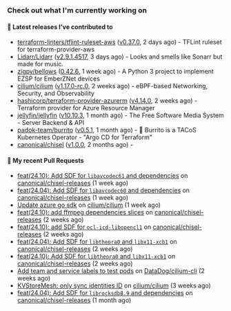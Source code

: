 ### Check out what I'm currently working on

#### 🔭 Latest releases I've contributed to

- [terraform-linters/tflint-ruleset-aws](https://github.com/terraform-linters/tflint-ruleset-aws) ([v0.37.0](https://github.com/terraform-linters/tflint-ruleset-aws/releases/tag/v0.37.0), 2 days ago) - TFLint ruleset for terraform-provider-aws
- [Lidarr/Lidarr](https://github.com/Lidarr/Lidarr) ([v2.9.1.4517](https://github.com/Lidarr/Lidarr/releases/tag/v2.9.1.4517), 3 days ago) - Looks and smells like Sonarr but made for music.
- [zigpy/bellows](https://github.com/zigpy/bellows) ([0.42.6](https://github.com/zigpy/bellows/releases/tag/0.42.6), 1 week ago) - A Python 3 project to implement EZSP for EmberZNet devices
- [cilium/cilium](https://github.com/cilium/cilium) ([v1.17.0-rc.0](https://github.com/cilium/cilium/releases/tag/v1.17.0-rc.0), 2 weeks ago) - eBPF-based Networking, Security, and Observability
- [hashicorp/terraform-provider-azurerm](https://github.com/hashicorp/terraform-provider-azurerm) ([v4.14.0](https://github.com/hashicorp/terraform-provider-azurerm/releases/tag/v4.14.0), 2 weeks ago) - Terraform provider for Azure Resource Manager
- [jellyfin/jellyfin](https://github.com/jellyfin/jellyfin) ([v10.10.3](https://github.com/jellyfin/jellyfin/releases/tag/v10.10.3), 1 month ago) - The Free Software Media System - Server Backend &amp; API
- [padok-team/burrito](https://github.com/padok-team/burrito) ([v0.5.1](https://github.com/padok-team/burrito/releases/tag/v0.5.1), 1 month ago) - 🌯 Burrito is a TACoS Kubernetes Operator - &#34;Argo CD for Terraform&#34;
- [canonical/chisel](https://github.com/canonical/chisel) ([v1.0.0](https://github.com/canonical/chisel/releases/tag/v1.0.0), 2 months ago) - 

#### 🔨 My recent Pull Requests

- [feat(24.10): Add SDF for `libavcodec61` and dependencies](https://github.com/canonical/chisel-releases/pull/442) on [canonical/chisel-releases](https://github.com/canonical/chisel-releases) (1 week ago)
- [feat(24.04): Add SDF for `libavcodec60` and dependencies](https://github.com/canonical/chisel-releases/pull/441) on [canonical/chisel-releases](https://github.com/canonical/chisel-releases) (1 week ago)
- [Update azure go sdk](https://github.com/cilium/cilium/pull/36751) on [cilium/cilium](https://github.com/cilium/cilium) (1 week ago)
- [feat(24.10): add ffmpeg dependencies slices](https://github.com/canonical/chisel-releases/pull/435) on [canonical/chisel-releases](https://github.com/canonical/chisel-releases) (2 weeks ago)
- [feat(24.10): add SDF for `ocl-icd-libopencl1`](https://github.com/canonical/chisel-releases/pull/434) on [canonical/chisel-releases](https://github.com/canonical/chisel-releases) (2 weeks ago)
- [feat(24.04): Add SDF for `libtheora0` and `libx11-xcb1`](https://github.com/canonical/chisel-releases/pull/433) on [canonical/chisel-releases](https://github.com/canonical/chisel-releases) (2 weeks ago)
- [feat(24.10): Add SDF for `libtheora0` and `libx11-xcb1`](https://github.com/canonical/chisel-releases/pull/432) on [canonical/chisel-releases](https://github.com/canonical/chisel-releases) (2 weeks ago)
- [Add team and service labels to test pods](https://github.com/DataDog/cilium-cli/pull/12) on [DataDog/cilium-cli](https://github.com/DataDog/cilium-cli) (2 weeks ago)
- [KVStoreMesh: only sync identities ID](https://github.com/cilium/cilium/pull/36471) on [cilium/cilium](https://github.com/cilium/cilium) (3 weeks ago)
- [feat(24.04): Add SDF for `librocksdb8.9` and dependencies](https://github.com/canonical/chisel-releases/pull/401) on [canonical/chisel-releases](https://github.com/canonical/chisel-releases) (1 month ago)
